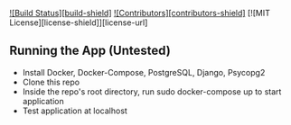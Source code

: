 <!-- PROJECT SHIELDS -->
[![Build Status][build-shield]]()
[![Contributors][contributors-shield]]()
[![MIT License][license-shield]][license-url]

<!-- GETTING STARTED -->
## Running the App (Untested)
* Install Docker, Docker-Compose, PostgreSQL, Django, Psycopg2
* Clone this repo
* Inside the repo's root directory, run sudo docker-compose up to start application
* Test application at localhost
